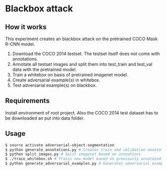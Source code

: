 # Blackbox attack

## How it works
This experiment creates an blackbox attack on the pretrained COCO Mask R-CNN model.
1. Download the COCO 2014 testset. The testset itself does not come with annotations.
2. Annotate all testset images and split them into test_train and test_val data with the pretrained model.
3. Train a whitebox on basis of pretrained imagenet model.
4. Create adversarial example(s) in whitebox.
5. Test adversarial example(s) on blackbox.


## Requirements
Install environment of root project.
Also the COCO 2014 test dataset has to be downloaded an put into data folder.

## Usage
```bash
$ source activate adverserial-object-segmentation
$ python generate_annotations.py # Creates train and validation annotation files
$ python split_images.py # Split imageset based on annoations
$ ./train_whitebox.sh # Trains new model based on previously annotated images
$ python generate_adversarial_examples.py # Generates adversarial example and shows result of substitute and blackbox
```

